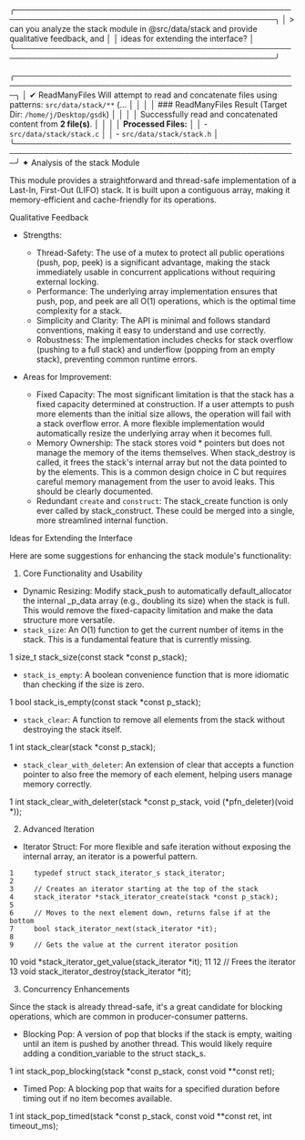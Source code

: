 ╭────────────────────────────────────────────────────────────────────────────────────────────────╮
│  > can you analyze the stack module in @src/data/stack and provide qualitative feedback, and   │
│    ideas for extending the interface?                                                            │
╰────────────────────────────────────────────────────────────────────────────────────────────────╯

 ╭────────────────────────────────────────────────────────────────────────────────────────────────────╮
 │ ✔  ReadManyFiles Will attempt to read and concatenate files using patterns: `src/data/stack/**` (… │
 │                                                                                                    │
 │    ### ReadManyFiles Result (Target Dir: `/home/j/Desktop/gsdk`)                                   │
 │                                                                                                    │
 │    Successfully read and concatenated content from **2 file(s)**.                                  │
 │                                                                                                    │
 │    **Processed Files:**                                                                            │
 │    - `src/data/stack/stack.c`                                                                      │
 │    - `src/data/stack/stack.h`                                                                      │
 ╰────────────────────────────────────────────────────────────────────────────────────────────────────╯
✦ Analysis of the stack Module

  This module provides a straightforward and thread-safe implementation of a Last-In, First-Out (LIFO)
  stack. It is built upon a contiguous array, making it memory-efficient and cache-friendly for its
  operations.

  Qualitative Feedback


   * Strengths:
       * Thread-Safety: The use of a mutex to protect all public operations (push, pop, peek) is a
         significant advantage, making the stack immediately usable in concurrent applications without
         requiring external locking.
       * Performance: The underlying array implementation ensures that push, pop, and peek are all
         O(1) operations, which is the optimal time complexity for a stack.
       * Simplicity and Clarity: The API is minimal and follows standard conventions, making it easy
         to understand and use correctly.
       * Robustness: The implementation includes checks for stack overflow (pushing to a full stack)
         and underflow (popping from an empty stack), preventing common runtime errors.


   * Areas for Improvement:
       * Fixed Capacity: The most significant limitation is that the stack has a fixed capacity
         determined at construction. If a user attempts to push more elements than the initial size
         allows, the operation will fail with a stack overflow error. A more flexible implementation
         would automatically resize the underlying array when it becomes full.
       * Memory Ownership: The stack stores void * pointers but does not manage the memory of the items
          themselves. When stack_destroy is called, it frees the stack's internal array but not the
         data pointed to by the elements. This is a common design choice in C but requires careful
         memory management from the user to avoid leaks. This should be clearly documented.
       * Redundant `create` and `construct`: The stack_create function is only ever called by
         stack_construct. These could be merged into a single, more streamlined internal function.

  Ideas for Extending the Interface

  Here are some suggestions for enhancing the stack module's functionality:

  1. Core Functionality and Usability




   * Dynamic Resizing: Modify stack_push to automatically default_allocator the internal _p_data array (e.g.,
     doubling its size) when the stack is full. This would remove the fixed-capacity limitation and
     make the data structure more versatile.
   * `stack_size`: An O(1) function to get the current number of items in the stack. This is a
     fundamental feature that is currently missing.

   1     size_t stack_size(const stack *const p_stack);

   * `stack_is_empty`: A boolean convenience function that is more idiomatic than checking if the
     size is zero.

   1     bool stack_is_empty(const stack *const p_stack);

   * `stack_clear`: A function to remove all elements from the stack without destroying the stack
     itself.

   1     int stack_clear(stack *const p_stack);

   * `stack_clear_with_deleter`: An extension of clear that accepts a function pointer to also free
     the memory of each element, helping users manage memory correctly.


   1     int stack_clear_with_deleter(stack *const p_stack, void (*pfn_deleter)(void *));


  2. Advanced Iteration


   * Iterator Struct: For more flexible and safe iteration without exposing the internal array, an
     iterator is a powerful pattern.


    1     typedef struct stack_iterator_s stack_iterator;
    2 
    3     // Creates an iterator starting at the top of the stack
    4     stack_iterator *stack_iterator_create(stack *const p_stack);
    5 
    6     // Moves to the next element down, returns false if at the bottom
    7     bool stack_iterator_next(stack_iterator *it);
    8 
    9     // Gets the value at the current iterator position
   10     void *stack_iterator_get_value(stack_iterator *it);
   11 
   12     // Frees the iterator
   13     void stack_iterator_destroy(stack_iterator *it);


  3. Concurrency Enhancements

  Since the stack is already thread-safe, it's a great candidate for blocking operations, which
  are common in producer-consumer patterns.


   * Blocking Pop: A version of pop that blocks if the stack is empty, waiting until an item is
     pushed by another thread. This would likely require adding a condition_variable to the struct 
     stack_s.

   1     int stack_pop_blocking(stack *const p_stack, const void **const ret);

   * Timed Pop: A blocking pop that waits for a specified duration before timing out if no item
     becomes available.

   1     int stack_pop_timed(stack *const p_stack, const void **const ret, int timeout_ms);
